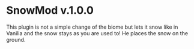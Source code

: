 # SnowMod v.1.0.0

This plugin is not a simple change of the biome but lets it snow like in Vanilia and the snow stays as you are used to! He places the snow on the ground.

